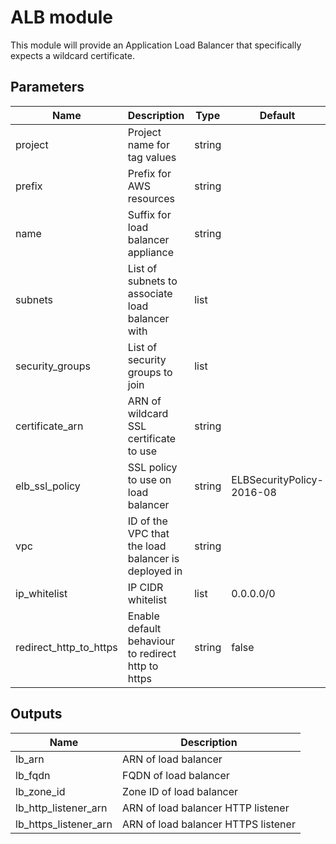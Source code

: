 # ALB module

This module will provide an Application Load Balancer that specifically expects a wildcard certificate.

## Parameters
| Name                   | Description                                         | Type   | Default                   |
|------------------------|-----------------------------------------------------|--------|---------------------------|
| project                | Project name for tag values                         | string |                           |
| prefix                 | Prefix for AWS resources                            | string |                           |
| name                   | Suffix for load balancer appliance                  | string |                           |
| subnets                | List of subnets to associate load balancer with     | list   |                           |
| security_groups        | List of security groups to join                     | list   |                           |
| certificate_arn        | ARN of wildcard SSL certificate to use              | string |                           |
| elb_ssl_policy         | SSL policy to use on load balancer                  | string | ELBSecurityPolicy-2016-08 |
| vpc                    | ID of the VPC that the load balancer is deployed in | string |                           |
| ip_whitelist           | IP CIDR whitelist                                   | list   | 0.0.0.0/0                 |
| redirect_http_to_https | Enable default behaviour to redirect http to https  | string | false                     |

## Outputs
| Name                  | Description                         |
|-----------------------|-------------------------------------|
| lb_arn                | ARN of load balancer                |
| lb_fqdn               | FQDN of load balancer               |
| lb_zone_id            | Zone ID of load balancer            |
| lb_http_listener_arn  | ARN of load balancer HTTP listener  |
| lb_https_listener_arn | ARN of load balancer HTTPS listener |
